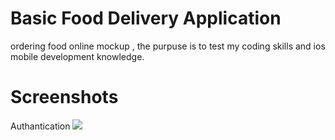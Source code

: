 #  Basic Food Delivery Application

ordering food online mockup , the purpuse is to test my coding skills and ios mobile development knowledge.



# Screenshots

Authantication 
![](Resources/Screenshots/Launch.png)
